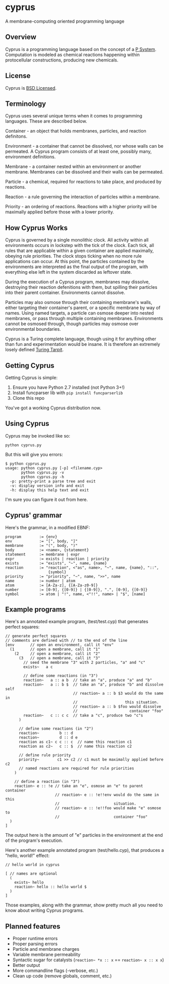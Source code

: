 cyprus
======

A membrane-computing oriented programming language

Overview
--------
Cyprus is a programming language based on the concept of a [P System](http://en.wikipedia.org/wiki/P_system).
Computation is modeled as chemical reactions happening within protocellular
constructions, producing new chemicals.

License
-------
Cyprus is [BSD Licensed](https://raw.github.com/gatesphere/cyprus/master/license/license.txt).

Terminology
-----------
Cyprus uses several unique terms when it comes to programming languages.
These are described below.

Container - an object that holds membranes, particles, and reaction definitons.

Environment - a container that cannot be dissolved, nor whose walls can
be permeated.  A Cyprus program consists of at least one, possibly many,
environment definitions.

Membrane - a container nested within an environment or another membrane.
Membranes can be dissolved and their walls can be permeated.

Particle - a chemical, required for reactions to take place, and produced
by reactions.

Reaction - a rule governing the interaction of particles within a membrane.

Priority - an ordering of reactions.  Reactions with a higher priority
will be maximally applied before those with a lower priority.

How Cyprus Works
----------------
Cyprus is governed by a single monolithic clock.  All activity within
all environments occurs in lockstep with the tick of the clock.  Each
tick, all rules that are applicable within a given container are applied
maximally, obeying rule priorities.  The clock stops ticking when no more
rule applications can occur.  At this point, the particles contained by
the environments are interpreted as the final output of the program,
with everything else left in the system discarded as leftover state.

During the execution of a Cyprus program, membranes may dissolve, destroying
their reaction defenitions with them, but spilling their particles into
their parent container.  Environments cannot dissolve.

Particles may also osmose through their containing membrane's walls, either
targeting their container's parent, or a specific membrane by way of names.
Using named targets, a particle can osmose deeper into nested membranes,
or pass through multiple containing membranes.  Environments cannot be 
osmosed through, though particles may osmose over environmental boundaries.

Cyprus is a Turing complete language, though using it for anything other
than fun and experimentation would be insane.  It is therefore an extremely
losely defined [Turing Tarpit](http://en.wikipedia.org/wiki/Turing_tarpit).

Getting Cyprus
--------------
Getting Cyprus is simple:

  1. Ensure you have Python 2.7 installed (not Python 3+!)
  2. Install funcparser lib with `pip install funcparserlib`
  3. Clone this repo
    
You've got a working Cyprus distribution now.

Using Cyprus
------------
Cyprus may be invoked like so:

    python cyprus.py
    
But this will give you errors:

    $ python cyprus.py
    usage: python cyprus.py [-p] <filename.cyp>
           python cyprus.py -v
           python cyprus.py -h
      -p: pretty-print a parse tree and exit
      -v: display version info and exit
      -h: display this help text and exit
      
I'm sure you can figure it out from here.

Cyprus' grammar
---------------
Here's the grammar, in a modified EBNF:

    program        := {env}
    env            := "[", body, "]"
    membrane       := "(", body, ")"
    body           := <name>, {statement}
    statement      := membrane | expr
    expr           := exists | reaction | priority
    exists         := "exists", "~", name, {name}
    reaction       := "reaction", <"as", name>, "~", name, {name}, "::",
                       {symbol} 
    priority       := "priority", "~", name, ">>", name
    name           := number | atom
    atom           := [A-Za-z], {[A-Za-z0-9]}
    number         := [0-9], {[0-9]} | {[0-9]}, ".", [0-9], {[0-9]}
    symbol         := atom | "!", name, <"!!", name> | "$", [name]


Example programs
----------------
Here's an annotated example program, (test/test.cyp) that generates 
perfect squares:

    // generate perfect squares
    // comments are defined with // to the end of the line
    [env       // open an environment, call it "env"
      (1       // open a membrane, call it "1"
        (2     // open a membrane, call it "2"
          (3   // open a membrane, call it "3"
            // seed the membrane "3" with 2 particles, "a" and "c"
            exists~   a c
            
            // define some reactions (in "3")
            reaction~   a :: a b  // take an "a", produce "a" and "b"
            reaction~   a :: b $  // take an "a", produce "b" and dissolve self
                                  // reaction~ a :: b $3 would do the same in
                                  //                     this situation.
                                  // reaction~ a :: b $foo would dissolve
                                  //                       container "foo" 
            reaction~   c :: c c  // take a "c", produce two "c"s
          )
          
          // define some reactions (in "2")
          reaction~         b :: d
          reaction~         d :: d e
          reaction as c1~ c c :: c  // name this reaction c1
          reaction as c2~   c :: $  // name this reaction c2
          
          // define rule priority
          priority~        c1 >> c2 // c1 must be maximally applied before c2
          // named reactions are required for rule priorities
        )
        
        // define a reaction (in "3")
        reaction~ e :: !e // take an "e", osmose an "e" to parent container
                          // reaction~ e :: !e!!env would do the same in this
                          //                        situation.
                          // reaction~ e :: !e!!foo would make "e" osmose to
                          //                        container "foo"
      )
    ]

The output here is the amount of "e" particles in the environment at the
end of the program's execution.

Here's another example annotated program (test/hello.cyp), that produces 
a "hello, world!" effect:

    // hello world in cyprus

    [ // names are optional
      (
        exists~ hello
        reaction~ hello :: hello world $
      )
    ]

Those examples, along with the grammar, show pretty much all you need to 
know about writing Cyprus programs.

Planned features
----------------
  - Proper runtime errors
  - Proper parsing errors
  - Particle and membrane charges
  - Variable membrane permeability
  - Syntactic sugar for catalysts (`reaction~ *x :: x` == `reaction~ x :: x x`)
  - Better output
  - More commandline flags (-verbose, etc.)
  - Clean up code (remove globals, comment, etc.)
